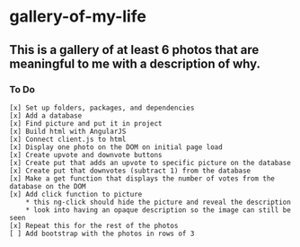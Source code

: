 # gallery-of-my-life

## This is a gallery of at least 6 photos that are meaningful to me with a description of why. 

### To Do
    [x] Set up folders, packages, and dependencies
    [x] Add a database
    [x] Find picture and put it in project
    [x] Build html with AngularJS
    [x] Connect client.js to html
    [x] Display one photo on the DOM on initial page load
    [x] Create upvote and downvote buttons 
    [x] Create put that adds an upvote to specific picture on the database
    [x] Create put that downvotes (subtract 1) from the database
    [x] Make a get function that displays the number of votes from the database on the DOM
    [x] Add click function to picture
        * this ng-click should hide the picture and reveal the description
        * look into having an opaque description so the image can still be seen
    [x] Repeat this for the rest of the photos
    [ ] Add bootstrap with the photos in rows of 3 